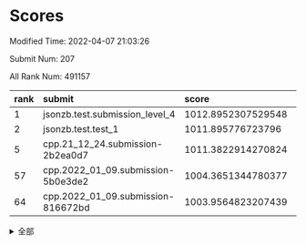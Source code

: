 # Scores

Modified Time: 2022-04-07 21:03:26

Submit Num: 207

All Rank Num: 491157

| rank |               submit               |       score        |       sigma        | pk_num |
| :--- | :--------------------------------- | :----------------- | :----------------- | :----- |
| 1    | jsonzb.test.submission_level_4     | 1012.8952307529548 | 0.8059494240684428 | 9494   |
| 2    | jsonzb.test.test_1                 | 1011.895776723796  | 0.7945532805110949 | 9494   |
| 5    | cpp.21_12_24.submission-2b2ea0d7   | 1011.3822914270824 | 0.8026218774321282 | 9489   |
| 57   | cpp.2022_01_09.submission-5b0e3de2 | 1004.3651344780377 | 0.7253081268193907 | 9487   |
| 64   | cpp.2022_01_09.submission-816672bd | 1003.9564823207439 | 0.7063311614593689 | 9491   |


<details>
<summary>全部</summary>

| rank |                 submit                 |       score        |       sigma        | pk_num |
| :--- | :------------------------------------- | :----------------- | :----------------- | :----- |
| 1    | jsonzb.test.submission_level_4         | 1012.8952307529548 | 0.8059494240684428 | 9494   |
| 2    | jsonzb.test.test_1                     | 1011.895776723796  | 0.7945532805110949 | 9494   |
| 3    | gobigger.level_3.submission_level_3_30 | 1011.6286423673212 | 0.7675073360233654 | 9490   |
| 4    | gobigger.level_3.submission_level_3_41 | 1011.6202954477933 | 0.7853729452595586 | 9491   |
| 5    | cpp.21_12_24.submission-2b2ea0d7       | 1011.3822914270824 | 0.8026218774321282 | 9489   |
| 6    | gobigger.level_3.submission_level_3_25 | 1011.2890082227418 | 0.7806551705914458 | 9493   |
| 7    | gobigger.level_3.submission_level_3_17 | 1011.0343980522139 | 0.7973169332133095 | 9489   |
| 8    | gobigger.level_3.submission_level_3_36 | 1010.8816676338538 | 0.7783681190776653 | 9494   |
| 9    | gobigger.level_3.submission_level_3_32 | 1010.8549016350943 | 0.7886311996076877 | 9493   |
| 10   | gobigger.level_3.submission_level_3_10 | 1010.7988431678694 | 0.7738999850093626 | 9491   |
| 11   | gobigger.level_3.submission_level_3_16 | 1010.7039885896269 | 0.7628124861885256 | 9493   |
| 12   | gobigger.level_3.submission_level_3_8  | 1010.6956534428087 | 0.7719605460004225 | 9492   |
| 13   | gobigger.level_3.submission_level_3_47 | 1010.6726527520434 | 0.7596652747956977 | 9492   |
| 14   | gobigger.level_3.submission_level_3_44 | 1010.5868170928392 | 0.7591477497690079 | 9493   |
| 15   | gobigger.level_3.submission_level_3_13 | 1010.5294878547734 | 0.7502031449715524 | 9491   |
| 16   | gobigger.level_3.submission_level_3_39 | 1010.5166537386323 | 0.7726205982084149 | 9495   |
| 17   | gobigger.level_3.submission_level_3_21 | 1010.4708843406909 | 0.7688462086854686 | 9490   |
| 18   | gobigger.level_3.submission_level_3_3  | 1010.391221340005  | 0.7651196010873503 | 9489   |
| 19   | gobigger.level_3.submission_level_3_40 | 1010.3744420128498 | 0.7624056913514466 | 9491   |
| 20   | gobigger.level_3.submission_level_3_12 | 1010.3489073087185 | 0.7825200273751582 | 9493   |
| 21   | gobigger.level_3.submission_level_3_23 | 1010.3028065924134 | 0.7695340595304869 | 9490   |
| 22   | gobigger.level_3.submission_level_3_46 | 1010.2867128934831 | 0.7525976272249795 | 9494   |
| 23   | gobigger.level_3.submission_level_3_20 | 1010.2599853358361 | 0.7782994100405513 | 9494   |
| 24   | gobigger.level_3.submission_level_3_35 | 1010.23349320247   | 0.7626977090429669 | 9493   |
| 25   | gobigger.level_3.submission_level_3_11 | 1010.1523453638268 | 0.7456576756533011 | 9493   |
| 26   | gobigger.level_3.submission_level_3_14 | 1010.1318964982777 | 0.7787571620703929 | 9494   |
| 27   | gobigger.level_3.submission_level_3_19 | 1010.1059291243682 | 0.7766036032106095 | 9493   |
| 28   | gobigger.level_3.submission_level_3_15 | 1010.0927889523981 | 0.765460724408218  | 9488   |
| 29   | gobigger.level_3.submission_level_3_26 | 1009.9775902403418 | 0.7565112080012476 | 9489   |
| 30   | gobigger.level_3.submission_level_3_45 | 1009.9486563113209 | 0.7721368546237093 | 9487   |
| 31   | gobigger.level_3.submission_level_3_29 | 1009.8804073996854 | 0.7529119335806381 | 9479   |
| 32   | gobigger.level_3.submission_level_3_5  | 1009.8517686657909 | 0.7661165444984533 | 9488   |
| 33   | gobigger.level_3.submission_level_3_2  | 1009.8191089345245 | 0.7623682087371555 | 9493   |
| 34   | gobigger.level_3.submission_level_3_18 | 1009.7971488875498 | 0.7507313373614506 | 9492   |
| 35   | gobigger.level_3.submission_level_3_24 | 1009.5764314124257 | 0.7475821725257412 | 9490   |
| 36   | gobigger.level_3.submission_level_3_4  | 1009.565370447794  | 0.7520037889361962 | 9494   |
| 37   | gobigger.level_3.submission_level_3_49 | 1009.4826697236106 | 0.753035136229167  | 9494   |
| 38   | gobigger.level_3.submission_level_3_28 | 1009.4306848424818 | 0.7468212058854459 | 9491   |
| 39   | gobigger.level_3.submission_level_3_9  | 1009.4243141526147 | 0.751793694387245  | 9485   |
| 40   | gobigger.level_3.submission_level_3_43 | 1009.3076868347215 | 0.7630721945245018 | 9486   |
| 41   | gobigger.level_3.submission_level_3_48 | 1009.2926401162384 | 0.7554807930012517 | 9486   |
| 42   | gobigger.level_3.submission_level_3_42 | 1009.2376197083591 | 0.7470585687533895 | 9490   |
| 43   | gobigger.level_3.submission_level_3_27 | 1009.116503542546  | 0.7595938540728769 | 9496   |
| 44   | gobigger.level_3.submission_level_3_38 | 1009.0912900223414 | 0.7457294689793433 | 9490   |
| 45   | gobigger.level_3.submission_level_3_37 | 1009.0134725306914 | 0.7706084192943342 | 9490   |
| 46   | gobigger.level_3.submission_level_3_6  | 1008.949047365035  | 0.7473497184944988 | 9489   |
| 47   | gobigger.level_3.submission_level_3_7  | 1008.7531222577654 | 0.7462821564338372 | 9489   |
| 48   | gobigger.level_3.submission_level_3_34 | 1008.7109463641211 | 0.7429318544109114 | 9488   |
| 49   | gobigger.level_3.submission_level_3_1  | 1008.5996669335316 | 0.7430593333480138 | 9491   |
| 50   | gobigger.level_3.submission_level_3_33 | 1008.4698086079347 | 0.7541647114003217 | 9498   |
| 51   | gobigger.level_3.submission_level_3_31 | 1008.4575542988589 | 0.7373713409895881 | 9491   |
| 52   | gobigger.level_3.submission_level_3_0  | 1008.2458530802149 | 0.7563975748099061 | 9489   |
| 53   | gobigger.level_3.submission_level_3_22 | 1008.2210971176585 | 0.7438262070353737 | 9491   |
| 54   | gobigger.level_1.submission_level_1_27 | 1004.8593514768585 | 0.710427907338945  | 9487   |
| 55   | gobigger.level_1.submission_level_1_48 | 1004.7642637027703 | 0.7220515987179345 | 9491   |
| 56   | gobigger.level_1.submission_level_1_11 | 1004.4207559673613 | 0.7121937359619405 | 9488   |
| 57   | cpp.2022_01_09.submission-5b0e3de2     | 1004.3651344780377 | 0.7253081268193907 | 9487   |
| 58   | gobigger.level_1.submission_level_1_25 | 1004.3442552879935 | 0.7095377263231241 | 9495   |
| 59   | gobigger.level_1.submission_level_1_43 | 1004.2909180096066 | 0.7096961480254061 | 9486   |
| 60   | gobigger.level_1.submission_level_1_38 | 1004.2768228467041 | 0.7152539798497048 | 9492   |
| 61   | gobigger.level_1.submission_level_1_23 | 1004.0791959866788 | 0.7281875319668152 | 9488   |
| 62   | gobigger.level_1.submission_level_1_2  | 1004.0593707546802 | 0.7046786942845266 | 9494   |
| 63   | gobigger.level_1.submission_level_1_40 | 1003.9719822299974 | 0.7205988009938612 | 9488   |
| 64   | cpp.2022_01_09.submission-816672bd     | 1003.9564823207439 | 0.7063311614593689 | 9491   |
| 65   | gobigger.level_1.submission_level_1_3  | 1003.9285479481395 | 0.7082722073668818 | 9498   |
| 66   | gobigger.level_1.submission_level_1_35 | 1003.8255583941547 | 0.7203274848866156 | 9495   |
| 67   | gobigger.level_1.submission_level_1_19 | 1003.8002655415729 | 0.710874079696209  | 9490   |
| 68   | gobigger.level_1.submission_level_1_45 | 1003.768820607805  | 0.7180095890700944 | 9491   |
| 69   | gobigger.level_1.submission_level_1_30 | 1003.7559768867602 | 0.719375604295659  | 9483   |
| 70   | gobigger.level_1.submission_level_1_16 | 1003.7006372163967 | 0.7151640984113178 | 9494   |
| 71   | gobigger.level_1.submission_level_1_10 | 1003.6988181413366 | 0.7194825961143176 | 9493   |
| 72   | gobigger.level_1.submission_level_1_8  | 1003.5658224683636 | 0.7161361481006172 | 9489   |
| 73   | gobigger.level_1.submission_level_1_29 | 1003.5457101190074 | 0.7145293623344182 | 9495   |
| 74   | gobigger.level_1.submission_level_1_18 | 1003.5228570440921 | 0.7191922222600664 | 9496   |
| 75   | gobigger.level_1.submission_level_1_20 | 1003.4847785820417 | 0.7297235283655382 | 9494   |
| 76   | gobigger.level_1.submission_level_1_1  | 1003.4263675311414 | 0.7185625811635137 | 9492   |
| 77   | gobigger.level_1.submission_level_1_49 | 1003.4089202571776 | 0.7165005160017273 | 9493   |
| 78   | gobigger.level_1.submission_level_1_39 | 1003.3987519614201 | 0.713556633295591  | 9494   |
| 79   | gobigger.level_1.submission_level_1_4  | 1003.3050001132694 | 0.7109700868482881 | 9494   |
| 80   | gobigger.level_1.submission_level_1_33 | 1003.2270232937775 | 0.7187690649399813 | 9489   |
| 81   | gobigger.level_1.submission_level_1_34 | 1003.2105742071669 | 0.7032546747218352 | 9492   |
| 82   | gobigger.level_1.submission_level_1_46 | 1003.1550437529506 | 0.7121726538295149 | 9490   |
| 83   | gobigger.level_1.submission_level_1_15 | 1003.1525954910538 | 0.7103608203163658 | 9491   |
| 84   | gobigger.level_1.submission_level_1_6  | 1003.1017400351882 | 0.7250761755010796 | 9488   |
| 85   | gobigger.level_1.submission_level_1_28 | 1003.081741489892  | 0.7132556376598755 | 9495   |
| 86   | gobigger.level_1.submission_level_1_41 | 1003.0744804159239 | 0.7129357976742    | 9494   |
| 87   | gobigger.level_1.submission_level_1_36 | 1003.0539166409294 | 0.7092007423621539 | 9489   |
| 88   | gobigger.level_1.submission_level_1_21 | 1003.0474418310305 | 0.7115999749576838 | 9489   |
| 89   | gobigger.level_1.submission_level_1_42 | 1003.040542759407  | 0.7301077851044905 | 9491   |
| 90   | gobigger.level_1.submission_level_1_17 | 1002.9812167276165 | 0.7065371231263432 | 9494   |
| 91   | gobigger.level_1.submission_level_1_44 | 1002.958519536285  | 0.7113601410536218 | 9496   |
| 92   | gobigger.level_1.submission_level_1_9  | 1002.8935048680779 | 0.7103896753442124 | 9492   |
| 93   | gobigger.level_1.submission_level_1_7  | 1002.6818272936854 | 0.7146305551884613 | 9493   |
| 94   | gobigger.level_1.submission_level_1_24 | 1002.6783445382142 | 0.712695434411585  | 9493   |
| 95   | gobigger.level_1.submission_level_1_31 | 1002.6324284599988 | 0.7044900214484261 | 9492   |
| 96   | gobigger.level_1.submission_level_1_0  | 1002.5459850184036 | 0.7029745528606701 | 9491   |
| 97   | gobigger.level_1.submission_level_1_12 | 1002.4849084156511 | 0.7112248124943802 | 9489   |
| 98   | gobigger.level_1.submission_level_1_14 | 1002.4830273334396 | 0.7171080803027248 | 9495   |
| 99   | gobigger.level_1.submission_level_1_13 | 1002.2869724255507 | 0.7073398257627977 | 9494   |
| 100  | gobigger.level_1.submission_level_1_5  | 1002.2807437809123 | 0.7199657124452323 | 9491   |
| 101  | gobigger.level_1.submission_level_1_32 | 1002.2197102739689 | 0.703962233760201  | 9485   |
| 102  | gobigger.level_1.submission_level_1_22 | 1002.1641639669859 | 0.7178041133011357 | 9488   |
| 103  | gobigger.level_1.submission_level_1_37 | 1001.8631788390676 | 0.715794479169489  | 9496   |
| 104  | gobigger.level_1.submission_level_1_26 | 1001.6067884588041 | 0.7096577912710378 | 9492   |
| 105  | gobigger.level_1.submission_level_1_47 | 1001.3979518304443 | 0.7041804727196463 | 9490   |
| 106  | gobigger.random.submission_random_29   | 997.2517858820063  | 0.7145387649489996 | 9487   |
| 107  | gobigger.random.submission_random_27   | 997.2091044951105  | 0.7212875249508937 | 9488   |
| 108  | gobigger.random.submission_random_37   | 997.1684082338991  | 0.7088262240559573 | 9490   |
| 109  | gobigger.random.submission_random_20   | 997.0488688049264  | 0.7062943325114901 | 9494   |
| 110  | gobigger.random.submission_random_38   | 997.0085855081701  | 0.7198509298517374 | 9493   |
| 111  | gobigger.random.submission_random_33   | 996.9982043012425  | 0.7128392703017281 | 9488   |
| 112  | gobigger.random.submission_random_12   | 996.9583684497546  | 0.6991223826200691 | 9490   |
| 113  | gobigger.random.submission_random_43   | 996.7272298513138  | 0.7152841463036339 | 9493   |
| 114  | gobigger.random.submission_random_4    | 996.7165809965817  | 0.7126216472586981 | 9493   |
| 115  | gobigger.random.submission_random_2    | 996.6880694229926  | 0.7094926414893481 | 9490   |
| 116  | gobigger.random.submission_random_8    | 996.6729407916752  | 0.7002041119151224 | 9489   |
| 117  | gobigger.random.submission_random_23   | 996.4820940821552  | 0.7063378703222312 | 9486   |
| 118  | gobigger.random.submission_random_26   | 996.4495253750954  | 0.712919758796239  | 9491   |
| 119  | gobigger.random.submission_random_44   | 996.4395723175942  | 0.7199930320643871 | 9487   |
| 120  | gobigger.random.submission_random_36   | 996.4175362624984  | 0.7197860842211662 | 9491   |
| 121  | gobigger.random.submission_random_49   | 996.3952396035071  | 0.7147065741423128 | 9490   |
| 122  | gobigger.random.submission_random_35   | 996.3856448513942  | 0.714279858671797  | 9494   |
| 123  | gobigger.random.submission_random_22   | 996.383112014899   | 0.7219840411426524 | 9495   |
| 124  | gobigger.random.submission_random_47   | 996.3560636813331  | 0.7195046282686418 | 9491   |
| 125  | gobigger.random.submission_random_15   | 996.3395866479707  | 0.7148978570852361 | 9492   |
| 126  | gobigger.random.submission_random_17   | 996.3277731850937  | 0.7039241005647724 | 9493   |
| 127  | gobigger.random.submission_random_10   | 996.3038161044828  | 0.7149804101246026 | 9494   |
| 128  | gobigger.random.submission_random_39   | 996.303104980183   | 0.7018383237406832 | 9497   |
| 129  | gobigger.random.submission_random_28   | 996.259675254566   | 0.725320853096982  | 9493   |
| 130  | gobigger.random.submission_random_16   | 996.222350640004   | 0.7137601325188274 | 9492   |
| 131  | gobigger.random.submission_random_21   | 996.2185413697016  | 0.7144347516167143 | 9491   |
| 132  | gobigger.random.submission_random_3    | 996.2040400513623  | 0.7061973749080622 | 9491   |
| 133  | gobigger.random.submission_random_5    | 996.1919034799719  | 0.7004644334971283 | 9490   |
| 134  | gobigger.random.submission_random_34   | 996.0172531601703  | 0.7217593026035126 | 9488   |
| 135  | gobigger.random.submission_random_25   | 995.9887235593251  | 0.7129084266544169 | 9490   |
| 136  | gobigger.random.submission_random_24   | 995.9876349207709  | 0.707847494667828  | 9494   |
| 137  | gobigger.random.submission_random_18   | 995.97051706231    | 0.7108094104764755 | 9488   |
| 138  | gobigger.random.submission_random_7    | 995.926048715842   | 0.7192771261548655 | 9489   |
| 139  | gobigger.random.submission_random_14   | 995.9141599655834  | 0.6960709717449969 | 9489   |
| 140  | gobigger.random.submission_random_46   | 995.8128463125087  | 0.7109908648621893 | 9490   |
| 141  | gobigger.random.submission_random_32   | 995.6976415965519  | 0.7048588512620662 | 9491   |
| 142  | gobigger.random.submission_random_31   | 995.6917384328954  | 0.7161181849357955 | 9489   |
| 143  | gobigger.random.submission_random_0    | 995.6892856545196  | 0.710744014607205  | 9488   |
| 144  | gobigger.random.submission_random_11   | 995.6317998498918  | 0.7054973480928501 | 9495   |
| 145  | gobigger.random.submission_random_48   | 995.5223614665931  | 0.7095731119860557 | 9489   |
| 146  | gobigger.random.submission_random_40   | 995.4571220699517  | 0.702247258942877  | 9492   |
| 147  | gobigger.random.submission_random_1    | 995.4423481264288  | 0.7170520297647607 | 9490   |
| 148  | gobigger.random.submission_random_30   | 995.4105091487718  | 0.7139814169160577 | 9492   |
| 149  | gobigger.random.submission_random_42   | 995.3962189544729  | 0.7081804188487801 | 9489   |
| 150  | gobigger.level_2.submission_level_2_25 | 995.2629707844771  | 0.7319112755290074 | 9491   |
| 151  | gobigger.random.submission_random_13   | 995.2615290127046  | 0.7242901768818599 | 9491   |
| 152  | gobigger.random.submission_random_45   | 994.9901604462713  | 0.7079476020164278 | 9492   |
| 153  | gobigger.random.submission_random_6    | 994.9673310781702  | 0.7178925976195152 | 9492   |
| 154  | gobigger.random.submission_random_41   | 994.8771777567428  | 0.7108752496518903 | 9491   |
| 155  | gobigger.random.submission_random_19   | 994.5091168128514  | 0.7261386874080824 | 9492   |
| 156  | gobigger.random.submission_random_9    | 994.4718091960449  | 0.726720636258062  | 9489   |
| 157  | gobigger.level_2.submission_level_2_33 | 994.1417647171054  | 0.7271258358118086 | 9488   |
| 158  | gobigger.level_2.submission_level_2_1  | 993.9654594281714  | 0.7310826179427985 | 9490   |
| 159  | gobigger.level_2.submission_level_2_44 | 993.88368123845    | 0.7359453513452292 | 9485   |
| 160  | gobigger.level_2.submission_level_2_23 | 993.7347157223604  | 0.7341476849362645 | 9494   |
| 161  | gobigger.level_2.submission_level_2_2  | 993.6641848113372  | 0.7530392460843367 | 9495   |
| 162  | gobigger.level_2.submission_level_2_15 | 993.6353112066494  | 0.7376264415952046 | 9490   |
| 163  | gobigger.level_2.submission_level_2_4  | 993.2279998986288  | 0.7424253741593944 | 9487   |
| 164  | gobigger.level_2.submission_level_2_42 | 993.1238831235356  | 0.7265121350425506 | 9489   |
| 165  | gobigger.level_2.submission_level_2_24 | 993.0184816152463  | 0.7349805219856606 | 9493   |
| 166  | gobigger.level_2.submission_level_2_11 | 992.9384629569333  | 0.7567034666338236 | 9487   |
| 167  | gobigger.level_2.submission_level_2_37 | 992.891633178413   | 0.7380505449184798 | 9489   |
| 168  | gobigger.level_2.submission_level_2_28 | 992.6364157448776  | 0.7374282482947225 | 9494   |
| 169  | gobigger.level_2.submission_level_2_7  | 992.6037515249124  | 0.7441989438567583 | 9487   |
| 170  | gobigger.level_2.submission_level_2_14 | 992.5963390553896  | 0.7577270536363022 | 9493   |
| 171  | gobigger.level_2.submission_level_2_5  | 992.5902927767816  | 0.7299058793093595 | 9488   |
| 172  | gobigger.level_2.submission_level_2_12 | 992.5533961572878  | 0.7390074548612626 | 9496   |
| 173  | gobigger.level_2.submission_level_2_8  | 992.5152612942893  | 0.7411287228575458 | 9488   |
| 174  | gobigger.level_2.submission_level_2_20 | 992.4974877323548  | 0.7405470904224992 | 9490   |
| 175  | gobigger.level_2.submission_level_2_38 | 992.4840747118174  | 0.7407495860691251 | 9490   |
| 176  | gobigger.level_2.submission_level_2_22 | 992.4203653084159  | 0.7343092152860091 | 9489   |
| 177  | gobigger.level_2.submission_level_2_21 | 992.4091790968502  | 0.7468550511049966 | 9487   |
| 178  | gobigger.level_2.submission_level_2_40 | 992.4018289631475  | 0.7323473991411809 | 9490   |
| 179  | gobigger.level_2.submission_level_2_39 | 992.377772104391   | 0.7308467742007094 | 9491   |
| 180  | gobigger.level_2.submission_level_2_30 | 992.367999262389   | 0.7438764757651536 | 9492   |
| 181  | gobigger.level_2.submission_level_2_16 | 992.3496560480263  | 0.7469220546510388 | 9487   |
| 182  | gobigger.level_2.submission_level_2_3  | 992.3456301469365  | 0.7620363761005184 | 9491   |
| 183  | gobigger.level_2.submission_level_2_47 | 992.219625350493   | 0.7654930060347114 | 9486   |
| 184  | gobigger.level_2.submission_level_2_29 | 992.1007679852469  | 0.744528452140831  | 9492   |
| 185  | gobigger.level_2.submission_level_2_13 | 992.0648950857208  | 0.7467020155294734 | 9487   |
| 186  | gobigger.level_2.submission_level_2_35 | 991.920429378433   | 0.7370171952519685 | 9489   |
| 187  | gobigger.level_2.submission_level_2_31 | 991.8501259279972  | 0.7427223112149732 | 9492   |
| 188  | gobigger.level_2.submission_level_2_19 | 991.8350254656358  | 0.74276066146633   | 9492   |
| 189  | gobigger.level_2.submission_level_2_34 | 991.7783261108606  | 0.7418223669502436 | 9492   |
| 190  | gobigger.level_2.submission_level_2_41 | 991.7664960591801  | 0.7561385440265097 | 9496   |
| 191  | gobigger.level_2.submission_level_2_27 | 991.7184972295222  | 0.7643984117545716 | 9493   |
| 192  | gobigger.level_2.submission_level_2_49 | 991.6514770045823  | 0.7504184752744554 | 9488   |
| 193  | gobigger.level_2.submission_level_2_43 | 991.6353180443525  | 0.7462468175899527 | 9491   |
| 194  | gobigger.level_2.submission_level_2_36 | 991.571062622911   | 0.7576273997571799 | 9488   |
| 195  | gobigger.level_2.submission_level_2_18 | 991.5709438364923  | 0.7473614720119723 | 9496   |
| 196  | gobigger.level_2.submission_level_2_26 | 991.376394941236   | 0.7537210470472998 | 9491   |
| 197  | gobigger.level_2.submission_level_2_9  | 991.3245017703605  | 0.7488471573264529 | 9487   |
| 198  | gobigger.level_2.submission_level_2_6  | 991.2051624037329  | 0.7585421285584838 | 9485   |
| 199  | gobigger.level_2.submission_level_2_45 | 991.1401466251001  | 0.7304883821811362 | 9494   |
| 200  | gobigger.level_2.submission_level_2_48 | 991.069940394471   | 0.7470555044150377 | 9493   |
| 201  | gobigger.level_2.submission_level_2_10 | 991.0392881617503  | 0.7658386086728336 | 9487   |
| 202  | gobigger.level_2.submission_level_2_46 | 991.0229491391739  | 0.7625307325981677 | 9495   |
| 203  | gobigger.level_2.submission_level_2_0  | 991.0172685014792  | 0.7600028297999187 | 9488   |
| 204  | gobigger.level_2.submission_level_2_17 | 990.9038606613109  | 0.7488879686273888 | 9493   |
| 205  | gobigger.level_2.submission_level_2_32 | 990.6674216151123  | 0.759705817315809  | 9492   |
| 206  | gobigger.none.submission_none_0        | 977.9007592423732  | 1.3220966435641297 | 9498   |
| 207  | gobigger.none.submission_none_1        | 975.5120721455488  | 1.5888711016043728 | 9493   |

</details>